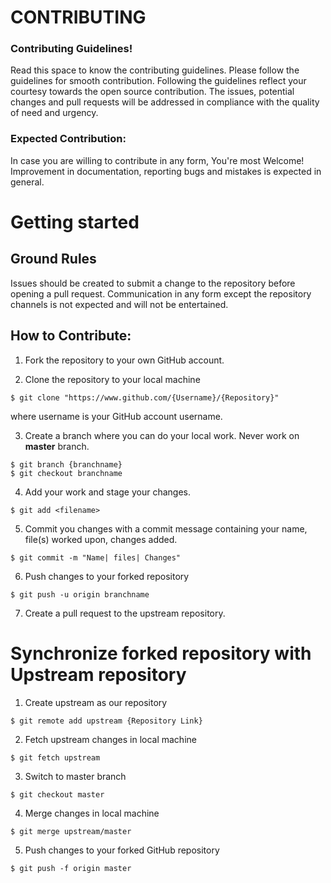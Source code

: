 # CONTRIBUTING

### Contributing Guidelines!

 Read this space to know the contributing guidelines. Please follow the guidelines for smooth contribution. Following the guidelines reflect your courtesy towards the open source contribution. The issues, potential changes and pull requests will be addressed in compliance with the quality of need and urgency.  

### Expected Contribution:
In case you are willing to contribute in any form, You're most Welcome! Improvement in documentation, reporting bugs and mistakes is expected in general.

# Getting started

## Ground Rules
Issues should be created to submit a change to the repository before opening a pull request. Communication in any form except the repository channels is not expected and will not be entertained.

## How to Contribute:

1. Fork the repository to your own GitHub account.

2. Clone the repository to your local machine
```
$ git clone "https://www.github.com/{Username}/{Repository}"
```
where username is your GitHub account username.

3. Create a branch where you can do your local work.
Never work on **master** branch.
```
$ git branch {branchname}
$ git checkout branchname
```

4. Add your work and stage your changes.
```
$ git add <filename>
```

5. Commit you changes with a commit message containing your name, file(s) worked upon, changes added.
```
$ git commit -m "Name| files| Changes"
```

6. Push changes to your forked repository
```
$ git push -u origin branchname
```
7. Create a pull request to the upstream repository.

# Synchronize forked repository with Upstream repository

1. Create upstream as our repository
```
$ git remote add upstream {Repository Link}
```

2. Fetch upstream changes in local machine
```
$ git fetch upstream
```

3. Switch to master branch
```
$ git checkout master
```

4. Merge changes in local machine
```
$ git merge upstream/master
```

5. Push changes to your forked GitHub repository
```
$ git push -f origin master
```